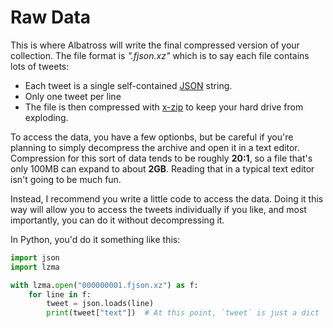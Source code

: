 # Raw Data

This is where Albatross will write the final compressed version of your
collection.  The file format is *".fjson.xz"* which is to say each file
contains lots of tweets:

* Each tweet is a single self-contained [JSON](https://en.wikipedia.org/wiki/JSON)
  string.
* Only one tweet per line
* The file is then compressed with [x-zip](https://en.wikipedia.org/wiki/Xz) to
  keep your hard drive from exploding.

To access the data, you have a few optionbs, but be careful if you're planning
to simply decompress the archive and open it in a text editor.  Compression for
this sort of data tends to be roughly **20:1**, so a file that's only 100MB can
expand to about **2GB**.  Reading that in a typical text editor isn't going to
be much fun.

Instead, I recommend you write a little code to access the data.  Doing it this
way will allow you to access the tweets individually if you like, and most
importantly, you can do it without decompressing it.

In Python, you'd do it something like this:

```python
import json
import lzma

with lzma.open("000000001.fjson.xz") as f:
    for line in f:
        tweet = json.loads(line)
        print(tweet["text"])  # At this point, `tweet` is just a dict
```
